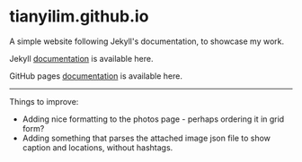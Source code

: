 # tianyilim.github.io

A simple website following Jekyll's documentation, to showcase my work.

Jekyll [documentation](https://jekyllrb.com/docs) is available here.

GitHub pages [documentation](https://docs.github.com/en/pages) is available here.

---

Things to improve:
- Adding nice formatting to the photos page - perhaps ordering it in grid form?
- Adding something that parses the attached image json file to show caption and locations, without hashtags.